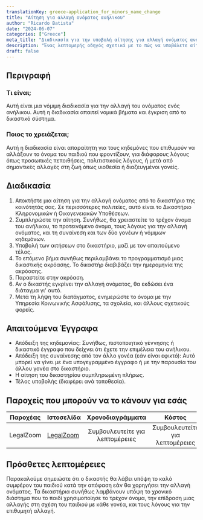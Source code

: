 ```yaml
---
translationKey: greece-application_for_minors_name_change
title: "Αίτηση για αλλαγή ονόματος ανήλικου"
author: "Ricardo Batista"
date: "2024-06-07"
categories: ["Greece"]
meta_title: "Διαδικασία για την υποβολή αίτησης για αλλαγή ονόματος ανήλικου"
description: "Ένας λεπτομερής οδηγός σχετικά με το πώς να υποβάλετε αίτηση για τη διαδικασία αλλαγής ονόματος ανήλικου"
draft: false
---
```


## Περιγραφή
### Τι είναι;
Αυτή είναι μια νόμιμη διαδικασία για την αλλαγή του ονόματος ενός ανήλικου. Αυτή η διαδικασία απαιτεί νομικά βήματα και έγκριση από το δικαστικό σύστημα.

### Ποιος το χρειάζεται;
Αυτή η διαδικασία είναι απαραίτητη για τους κηδεμόνες που επιθυμούν να αλλάξουν το όνομα του παιδιού που φροντίζουν, για διάφορους λόγους όπως προσωπικές πεποιθήσεις, πολιτιστικούς λόγους, ή μετά από σημαντικές αλλαγές στη ζωή όπως υιοθεσία ή διαζευγμένοι γονείς.

## Διαδικασία
1. Αποκτήστε μια αίτηση για την αλλαγή ονόματος από το δικαστήριο της κοινότητάς σας. Σε περισσότερες πολιτείες, αυτό είναι το Δικαστήριο Κληρονομικών ή Οικογενειακών Υποθέσεων.
2. Συμπληρώστε την αίτηση. Συνήθως, θα χρειαστείτε το τρέχον όνομα του ανήλικου, το προτεινόμενο όνομα, τους λόγους για την αλλαγή ονόματος, και τη συναίνεση και των δύο γονέων ή νόμιμων κηδεμόνων.
3. Υποβολή των αιτήσεων στο δικαστήριο, μαζί με τον απαιτούμενο τέλος.
4. Το επόμενο βήμα συνήθως περιλαμβάνει το προγραμματισμό μιας δικαστικής ακρόασης. Το δικαστήρ διαβιβάζει την ημερομηνία της ακρόασης.
5. Παραστείτε στην ακρόαση.
6. Αν ο δικαστής εγκρίνει την αλλαγή ονόματος, θα εκδώσει ένα διάταγμα γι' αυτό.
7. Μετά τη λήψη του διατάγματος, ενημερώστε το όνομα με την Υπηρεσία Κοινωνικής Ασφάλισης, τα σχολεία, και άλλους σχετικούς φορείς.

## Απαιτούμενα Έγγραφα
* Απόδειξη της κηδεμονίας: Συνήθως, πιστοποιητικό γέννησης ή δικαστικό έγγραφο που δείχνει ότι έχετε την επιμέλεια του ανήλικου.
* Απόδειξη της συναίνεσης από τον άλλο γονέα (εάν είναι εφικτό): Αυτό μπορεί να γίνει με ένα υπογεγραμμένο έγγραφο ή με την παρουσία του άλλου γονέα στο δικαστήριο.
* Η αίτηση του δικαστηρίου συμπληρωμένη πλήρως.
* Τέλος υποβολής (διαφέρει ανά τοποθεσία).

## Παροχείς που μπορούν να το κάνουν για εσάς

| Παροχέας        |     Ιστοσελίδα     |     Χρονοδιαγράμματα    |       Κόστος      |
| --------------- | --------------- |  :-------------: | :-------------: |
| LegalZoom       | [LegalZoom](https://www.legalzoom.com) | Συμβουλευτείτε για λεπτομέρειες | Συμβουλευτείτε για λεπτομέρειες| 

## Πρόσθετες λεπτομέρειες
Παρακαλούμε σημειώστε ότι ο δικαστής θα λάβει υπόψη το καλό συμφέρον του παιδιού κατά την απόφαση εάν θα χορηγήσει την αλλαγή ονόματος. Τα δικαστήρια συνήθως λαμβάνουν υπόψη το χρονικό διάστημα που το παιδί χρησιμοποίησε το τρέχον όνομα, την επίδραση μιας αλλαγής στη σχέση του παιδιού με κάθε γονέα, και τους λόγους για την επιθυμητή αλλαγή.